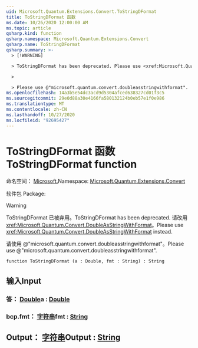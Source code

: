 ```yaml
---
uid: Microsoft.Quantum.Extensions.Convert.ToStringDFormat
title: ToStringDFormat 函数
ms.date: 10/26/2020 12:00:00 AM
ms.topic: article
qsharp.kind: function
qsharp.namespace: Microsoft.Quantum.Extensions.Convert
qsharp.name: ToStringDFormat
qsharp.summary: >-
  > [!WARNING]

  > ToStringDFormat has been deprecated. Please use <xref:Microsoft.Quantum.Convert.DoubleAsStringWithFormat> instead.

  >

  > Please use @"microsoft.quantum.convert.doubleasstringwithformat".
ms.openlocfilehash: 14a3b5e54dc3acd9d5304afced638327cd01f3c5
ms.sourcegitcommit: 29e0d88a30e4166fa580132124b0eb57e1f0e986
ms.translationtype: MT
ms.contentlocale: zh-CN
ms.lasthandoff: 10/27/2020
ms.locfileid: "92695427"
---
```

# <a name="tostringdformat-function"></a><span data-ttu-id="96430-102">ToStringDFormat 函数</span><span class="sxs-lookup"><span data-stu-id="96430-102">ToStringDFormat function</span></span>

<span data-ttu-id="96430-103">命名空间： [Microsoft.](xref:Microsoft.Quantum.Extensions.Convert)</span><span class="sxs-lookup"><span data-stu-id="96430-103">Namespace: [Microsoft.Quantum.Extensions.Convert](xref:Microsoft.Quantum.Extensions.Convert)</span></span>

<span data-ttu-id="96430-104">软件包 [](https://nuget.org/packages/)</span><span class="sxs-lookup"><span data-stu-id="96430-104">Package: [](https://nuget.org/packages/)</span></span>


> [!WARNING]
> <span data-ttu-id="96430-105">ToStringDFormat 已被弃用。</span><span class="sxs-lookup"><span data-stu-id="96430-105">ToStringDFormat has been deprecated.</span></span> <span data-ttu-id="96430-106">请改用 <xref:Microsoft.Quantum.Convert.DoubleAsStringWithFormat>。</span><span class="sxs-lookup"><span data-stu-id="96430-106">Please use <xref:Microsoft.Quantum.Convert.DoubleAsStringWithFormat> instead.</span></span>
>
> <span data-ttu-id="96430-107">请使用 @"microsoft.quantum.convert.doubleasstringwithformat"。</span><span class="sxs-lookup"><span data-stu-id="96430-107">Please use @"microsoft.quantum.convert.doubleasstringwithformat".</span></span>



```qsharp
function ToStringDFormat (a : Double, fmt : String) : String
```


## <a name="input"></a><span data-ttu-id="96430-108">输入</span><span class="sxs-lookup"><span data-stu-id="96430-108">Input</span></span>

### <a name="a--double"></a><span data-ttu-id="96430-109">答： [Double](xref:microsoft.quantum.lang-ref.double)</span><span class="sxs-lookup"><span data-stu-id="96430-109">a : [Double](xref:microsoft.quantum.lang-ref.double)</span></span>




### <a name="fmt--string"></a><span data-ttu-id="96430-110">bcp.fmt： [字符串](xref:microsoft.quantum.lang-ref.string)</span><span class="sxs-lookup"><span data-stu-id="96430-110">fmt : [String](xref:microsoft.quantum.lang-ref.string)</span></span>





## <a name="output--string"></a><span data-ttu-id="96430-111">Output： [字符串](xref:microsoft.quantum.lang-ref.string)</span><span class="sxs-lookup"><span data-stu-id="96430-111">Output : [String](xref:microsoft.quantum.lang-ref.string)</span></span>

